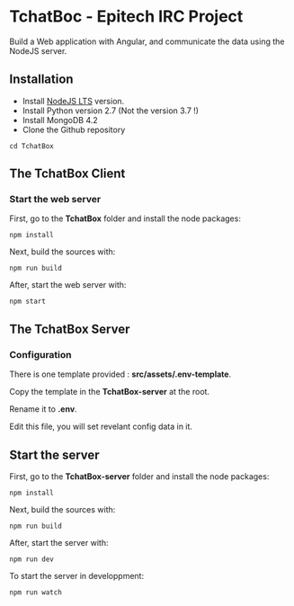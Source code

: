 # TchatBoc - Epitech IRC Project

Build a Web application with Angular, and communicate the data using the NodeJS server.

## Installation

* Install [NodeJS LTS](https://nodejs.org/) version.
* Install Python version 2.7 (Not the version 3.7 !)
* Install MongoDB 4.2
* Clone the Github repository

```
cd TchatBox
```

## The TchatBox Client

### Start the web server

First, go to the **TchatBox** folder and install the node packages:
```
npm install
```

Next, build the sources with:
```
npm run build
```

After, start the web server with:
```
npm start
```

## The TchatBox Server

### Configuration

There is one template provided : **src/assets/.env-template**.

Copy the template in the **TchatBox-server** at the root.

Rename it to **.env**.

Edit this file, you will set revelant config data in it.

## Start the server

First, go to the **TchatBox-server** folder and install the node packages:
```
npm install
```

Next, build the sources with:
```
npm run build
```

After, start the server with:
```
npm run dev
```

To start the server in developpment:
```
npm run watch
```
